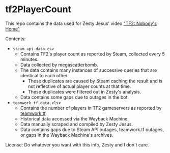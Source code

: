 # tf2PlayerCount
This repo contains the data used for Zesty Jesus' video ["TF2: Nobody's Home"](https://www.youtube.com/watch?v=2stmQfv93oQ)

Contents:
- `steam_api_data.csv`
  - Contains TF2's player count as reported by Steam, collected every 5 minutes.
  - Data collected by megascatterbomb.
  - The data contains many instances of successive queries that are identical to each other.
    - These duplicates are caused by Steam caching the result and is not reflective of actual player counts at that time.
    - These duplicates were filtered out in Zesty's analysis.
  - Data contains some gaps due to outages in the bot.
- `teamwork_tf_data.xlsx`
  - Contains the number of players in TF2 gameservers as reported by [teamwork.tf](https://teamwork.tf/community/statistics)
  - Historical data accessed via the Wayback Machine.
  - Data manually scraped and compiled by Zesty Jesus.
  - Data contains gaps due to Steam API outages, teamwork.tf outages, or gaps in the Wayback Machine's archives.

License: Do whatever you want with this info, Zesty and I don't care.